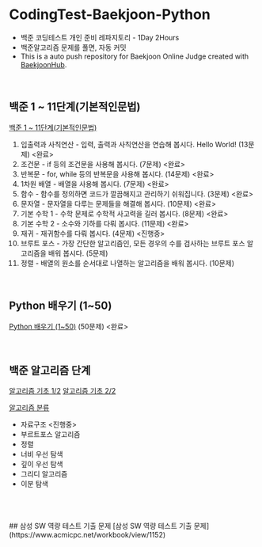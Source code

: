# CodingTest-Baekjoon-Python
- 백준 코딩테스트 개인 준비 레파지토리 - 1Day 2Hours
- 백준알고리즘 문제를 풀면, 자동 커밋
- This is a auto push repository for Baekjoon Online Judge created with [BaekjoonHub](https://github.com/BaekjoonHub/BaekjoonHub).

<br>

## 백준 1 ~ 11단계(기본적인문법)
[백준 1 ~ 11단계(기본적인문법)](https://www.acmicpc.net/step)

1.	입출력과 사칙연산 - 입력, 출력과 사칙연산을 연습해 봅시다. Hello World! (13문제) <완료>
2.	조건문	- if 등의 조건문을 사용해 봅시다. (7문제) <완료>
3.	반복문	- for, while 등의 반복문을 사용해 봅시다. (14문제) <완료>
4.	1차원 배열 - 배열을 사용해 봅시다. (7문제) <완료>
5.	함수 - 함수를 정의하면 코드가 깔끔해지고 관리하기 쉬워집니다. (3문제) <완료>
6.	문자열	- 문자열을 다루는 문제들을 해결해 봅시다. (10문제) <완료>
7.	기본 수학 1	- 수학 문제로 수학적 사고력을 길러 봅시다. (8문제) <완료>
8.	기본 수학 2	- 소수와 기하를 다뤄 봅시다. (11문제) <완료>
9.  재귀 - 재귀함수를 다뤄 봅시다. (4문제) <진행중>
10. 브루트 포스 - 가장 간단한 알고리즘인, 모든 경우의 수를 검사하는 브루트 포스 알고리즘을 배워 봅시다. (5문제)
11. 정렬 - 	배열의 원소를 순서대로 나열하는 알고리즘을 배워 봅시다.	(10문제)

<br>

## Python 배우기 (1~50)
[Python 배우기 (1~50)](https://www.acmicpc.net/workbook/view/459) (50문제) <완료>
<br>
<br>
<br>
## 백준 알고리즘 단계
[알고리즘 기초 1/2](https://code.plus/course/41)
[알고리즘 기초 2/2](https://code.plus/course/42)



[알고리즘 분류](https://www.acmicpc.net/problem/tags)
- 자료구조 <진행중>
- 부르트포스 알고리즘
- 정렬
- 너비 우선 탐색
- 깊이 우선 탐색
- 그리디 알고리즘
- 이분 탐색
<br>
<br>
<br>
## 삼성 SW 역량 테스트 기출 문제
[삼성 SW 역량 테스트 기출 문제](https://www.acmicpc.net/workbook/view/1152)
